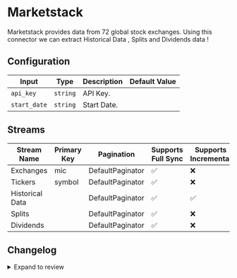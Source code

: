 # Marketstack
Marketstack provides data from 72 global stock exchanges.
Using this connector we can extract Historical Data , Splits and Dividends data !

## Configuration

| Input | Type | Description | Default Value |
|-------|------|-------------|---------------|
| `api_key` | `string` | API Key.  |  |
| `start_date` | `string` | Start Date.  |  |

## Streams
| Stream Name | Primary Key | Pagination | Supports Full Sync | Supports Incremental |
|-------------|-------------|------------|---------------------|----------------------|
| Exchanges | mic | DefaultPaginator | ✅ |  ❌  |
| Tickers | symbol | DefaultPaginator | ✅ |  ❌  |
| Historical Data |  | DefaultPaginator | ✅ |  ✅  |
| Splits |  | DefaultPaginator | ✅ |  ❌  |
| Dividends |  | DefaultPaginator | ✅ |  ❌  |

## Changelog

<details>
  <summary>Expand to review</summary>

| Version          | Date              | Pull Request | Subject        |
|------------------|-------------------|--------------|----------------|
| 0.0.9 | 2025-02-01 | [52761](https://github.com/airbytehq/airbyte/pull/52761) | Update dependencies |
| 0.0.8 | 2025-01-25 | [52279](https://github.com/airbytehq/airbyte/pull/52279) | Update dependencies |
| 0.0.7 | 2025-01-18 | [51781](https://github.com/airbytehq/airbyte/pull/51781) | Update dependencies |
| 0.0.6 | 2025-01-11 | [51177](https://github.com/airbytehq/airbyte/pull/51177) | Update dependencies |
| 0.0.5 | 2024-12-28 | [50620](https://github.com/airbytehq/airbyte/pull/50620) | Update dependencies |
| 0.0.4 | 2024-12-21 | [50084](https://github.com/airbytehq/airbyte/pull/50084) | Update dependencies |
| 0.0.3 | 2024-12-14 | [49626](https://github.com/airbytehq/airbyte/pull/49626) | Update dependencies |
| 0.0.2 | 2024-12-12 | [48963](https://github.com/airbytehq/airbyte/pull/48963) | Update dependencies |
| 0.0.1 | 2024-11-07 | | Initial release by [@ombhardwajj](https://github.com/ombhardwajj) via Connector Builder |

</details>
